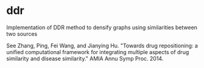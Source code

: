 # ddr
Implementation of DDR method to densify graphs using similarities
between two sources

See Zhang, Ping, Fei Wang, and Jianying Hu. "Towards drug repositioning:
a unified computational framework for integrating multiple aspects of
drug similarity and disease similarity." AMIA Annu Symp Proc. 2014.
